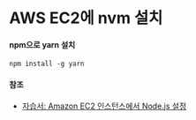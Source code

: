 #  AWS EC2에 nvm 설치



#### npm으로 yarn 설치

```
npm install -g yarn
```



#### 참조

- [자습서: Amazon EC2 인스턴스에서 Node.js 설정](https://docs.aws.amazon.com/ko_kr/sdk-for-javascript/v2/developer-guide/setting-up-node-on-ec2-instance.html)